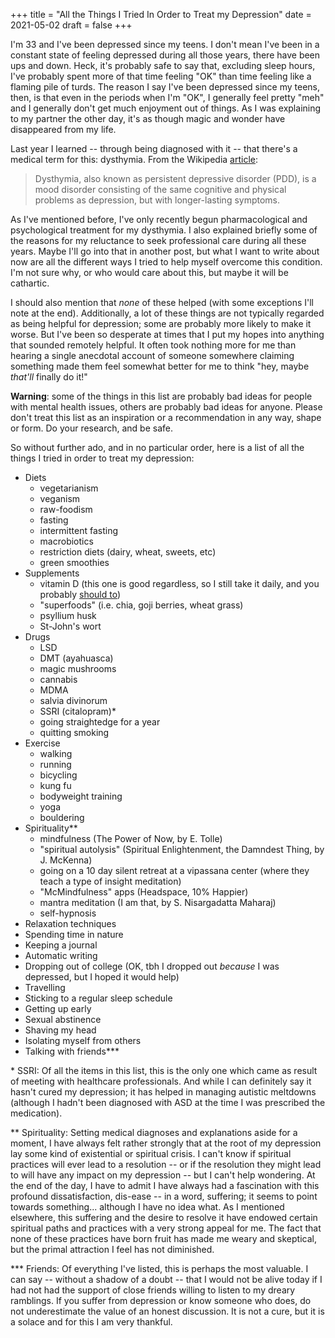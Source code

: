 +++
title = "All the Things I Tried In Order to Treat my Depression"
date = 2021-05-02
draft = false
+++

I'm 33 and I've been depressed since my teens. I don't mean I've been in a constant state of feeling depressed during all those years, there have been ups and down. Heck, it's probably safe to say that, excluding sleep hours, I've probably spent more of that time feeling "OK" than time feeling like a flaming pile of turds. The reason I say I've been depressed since my teens, then, is that even in the periods when I'm "OK", I generally feel pretty "meh" and I generally don't get much enjoyment out of things. As I was explaining to my partner the other day, it's as though magic and wonder have disappeared from my life.

Last year I learned -- through being diagnosed with it -- that there's a medical term for this: dysthymia. From the Wikipedia [article](https://en.wikipedia.org/wiki/Dysthymia):

> Dysthymia, also known as persistent depressive disorder (PDD), is a mood disorder consisting of the same cognitive and physical problems as depression, but with longer-lasting symptoms.

As I've mentioned before, I've only recently begun pharmacological and psychological treatment for my dysthymia. I also explained briefly some of the reasons for my reluctance to seek professional care during all these years. Maybe I'll go into that in another post, but what I want to write about now are all the different ways I tried to help myself overcome this condition. I'm not sure why, or who would care about this, but maybe it will be cathartic.

I should also mention that *none* of these helped (with some exceptions I'll note at the end). Additionally, a lot of these things are not typically regarded as being helpful for depression; some are probably more likely to make it worse. But I've been so desperate at times that I put my hopes into anything that sounded remotely helpful. It often took nothing more for me than hearing a single anecdotal account of someone somewhere claiming something made them feel somewhat better for me to think "hey, maybe *that'll* finally do it!"

**Warning**: some of the things in this list are probably bad ideas for people with mental health issues, others are probably bad ideas for anyone. Please don't treat this list as an inspiration or a recommendation in any way, shape or form. Do your research, and be safe.

So without further ado, and in no particular order, here is a list of all the things I tried in order to treat my depression:

- Diets
	+ vegetarianism
	+ veganism
	+ raw-foodism
	+ fasting
	+ intermittent fasting
	+ macrobiotics
	+ restriction diets (dairy, wheat, sweets, etc)
	+ green smoothies
- Supplements
	+ vitamin D (this one is good regardless, so I still take it daily, and you probably [should to](https://www.health.harvard.edu/staying-healthy/supplements-a-scorecard))
	+ "superfoods" (i.e. chia, goji berries, wheat grass)
	+ psyllium husk
	+ St-John's wort
- Drugs
	+ LSD
	+ DMT (ayahuasca)
	+ magic mushrooms
	+ cannabis
	+ MDMA
	+ salvia divinorum
	+ SSRI (citalopram)*
	+ going straightedge for a year
	+ quitting smoking
- Exercise
	+ walking
	+ running
	+ bicycling
	+ kung fu
	+ bodyweight training
	+ yoga
	+ bouldering
- Spirituality**
	+ mindfulness (The Power of Now, by E. Tolle)
	+ "spiritual autolysis" (Spiritual Enlightenment, the Damndest Thing, by J. McKenna)
	+ going on a 10 day silent retreat at a vipassana center (where they teach a type of insight meditation)
	+ "McMindfulness" apps (Headspace, 10% Happier)
	+ mantra meditation (I am that, by S. Nisargadatta Maharaj)
	+ self-hypnosis
- Relaxation techniques
- Spending time in nature
- Keeping a journal
- Automatic writing
- Dropping out of college (OK, tbh I dropped out *because* I was depressed, but I hoped it would help)
- Travelling
- Sticking to a regular sleep schedule
- Getting up early
- Sexual abstinence
- Shaving my head
- Isolating myself from others
- Talking with friends\***


\* SSRI: Of all the items in this list, this is the only one which came as result of meeting with healthcare professionals. And while I can definitely say it hasn't cured my depression; it has helped in managing autistic meltdowns (although I hadn't been diagnosed with ASD at the time I was prescribed the medication).

\** Spirituality: Setting medical diagnoses and explanations aside for a moment, I have always felt rather strongly that at the root of my depression lay some kind of existential or spiritual crisis. I can't know if spiritual practices will ever lead to a resolution -- or if the resolution they might lead to will have any impact on my depression -- but I can't help wondering. At the end of the day, I have to admit I have always had a fascination with this profound dissatisfaction, dis-ease -- in a word, suffering; it seems to point towards something... although I have no idea what. As I mentioned elsewhere, this suffering and the desire to resolve it have endowed certain spiritual paths and practices with a very strong appeal for me. The fact that none of these practices have born fruit has made me weary and skeptical, but the primal attraction I feel has not diminished.

\*** Friends: Of everything I've listed, this is perhaps the most valuable. I can say -- without a shadow of a doubt -- that I would not be alive today if I had not had the support of close friends willing to listen to my dreary ramblings. If you suffer from depression or know someone who does, do not underestimate the value of an honest discussion. It is not a cure, but it is a solace and for this I am very thankful.